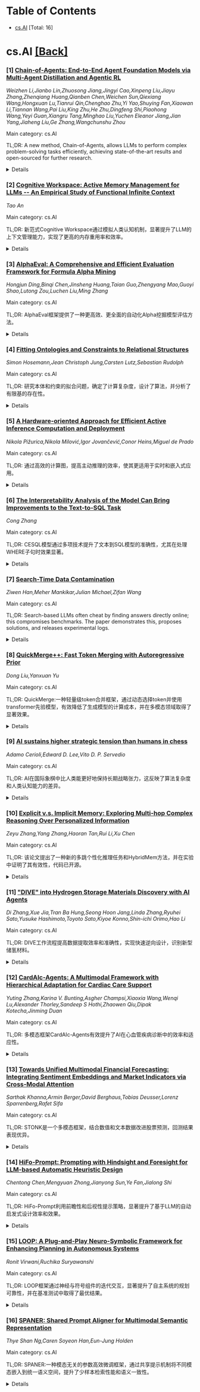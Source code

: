 <div id=toc></div>

# Table of Contents

- [cs.AI](#cs.AI) [Total: 16]


<div id='cs.AI'></div>

# cs.AI [[Back]](#toc)

### [1] [Chain-of-Agents: End-to-End Agent Foundation Models via Multi-Agent Distillation and Agentic RL](https://arxiv.org/abs/2508.13167)
*Weizhen Li,Jianbo Lin,Zhuosong Jiang,Jingyi Cao,Xinpeng Liu,Jiayu Zhang,Zhenqiang Huang,Qianben Chen,Weichen Sun,Qiexiang Wang,Hongxuan Lu,Tianrui Qin,Chenghao Zhu,Yi Yao,Shuying Fan,Xiaowan Li,Tiannan Wang,Pai Liu,King Zhu,He Zhu,Dingfeng Shi,Piaohong Wang,Yeyi Guan,Xiangru Tang,Minghao Liu,Yuchen Eleanor Jiang,Jian Yang,Jiaheng Liu,Ge Zhang,Wangchunshu Zhou*

Main category: cs.AI

TL;DR: A new method, Chain-of-Agents, allows LLMs to perform complex problem-solving tasks efficiently, achieving state-of-the-art results and open-sourced for further research.


<details>
  <summary>Details</summary>
Motivation: Existing multi-agent systems are inefficient and lack data-centric learning capabilities.  This work aims to create a more efficient and capable system using a single model.

Method: The study introduces a chain-of-agents paradigm for LLM reasoning, a multi-agent distillation framework for fine-tuning, and agentic reinforcement learning for further improvement.  The resulting models are called Agent Foundation Models (AFMs).

Result: AFMs establish new state-of-the-art performance across diverse benchmarks in web agent and code agent settings. The research, including model weights, code, and data, is open-sourced.

Conclusion: Agent Foundation Models (AFMs) achieve state-of-the-art performance on diverse benchmarks by using a novel chain-of-agents (CoA) paradigm and a multi-agent distillation framework.

Abstract: Recent advances in large language models (LLMs) and multi-agent systems have
demonstrated remarkable capabilities in complex problem-solving tasks such as
deep research, vibe coding, and mathematical reasoning. However, most existing
multi-agent systems are built upon manual prompt/workflow engineering with
sophisticated agent frameworks, making them computationally inefficient, less
capable, and can not benefit from data-centric learning. In this work, we
introduce Chain-of-Agents (CoA), a novel paradigm of LLM reasoning that enables
native end-to-end complex problem-solving in the same way as a multi-agent
system (i.e., multi-turn problem solving with multiple tools and multiple
agents) within one model. In chain-of-agents problem-solving, the model
dynamically activates different tool agents and role-playing agents to simulate
multi-agent collaboration in an end-to-end fashion. To elicit end-to-end
chain-of-agents problem-solving abilities in LLMs, we introduce a multi-agent
distillation framework to distill state-of-the-art multi-agent systems into
chain-of-agents trajectories for agentic supervised fine-tuning. We then use
agentic reinforcement learning on verifiable agentic tasks to further improve
the models' capabilities on chain-of-agents problem solving. We call the
resulting models Agent Foundation Models (AFMs). Our empirical studies
demonstrate that AFM establishes new state-of-the-art performance across
diverse benchmarks in both web agent and code agent settings. We make the
entire research, including the model weights, code for training and evaluation,
and the training data, fully open-sourced, which offers a solid starting point
for future research on agent models and agentic RL.

</details>


### [2] [Cognitive Workspace: Active Memory Management for LLMs -- An Empirical Study of Functional Infinite Context](https://arxiv.org/abs/2508.13171)
*Tao An*

Main category: cs.AI

TL;DR: 新范式Cognitive Workspace通过模拟人类认知机制，显著提升了LLM的上下文管理能力，实现了更高的内存重用率和效率。


<details>
  <summary>Details</summary>
Motivation: 现有的LLM上下文管理存在局限性，即使扩展了上下文窗口，也缺乏人类的元认知意识和主动规划能力。

Method: 提出了一种名为Cognitive Workspace的新范式，它模拟人类的认知机制，包括主动记忆管理、分层认知缓冲区和任务驱动的上下文优化。

Result: 实证结果表明，Cognitive Workspace平均内存重用率达到58.6%，效率提高了17-18%，显著优于传统RAG。

Conclusion: Cognitive Workspace，一种模拟人类认知机制的外部记忆使用的新范式，显著提高了LLM的上下文管理能力，实现了比传统RAG更高的内存重用率和效率增益。

Abstract: Large Language Models (LLMs) face fundamental limitations in context
management despite recent advances extending context windows to millions of
tokens. We propose Cognitive Workspace, a novel paradigm that transcends
traditional Retrieval-Augmented Generation (RAG) by emulating human cognitive
mechanisms of external memory use. Drawing from cognitive science foundations
including Baddeley's working memory model, Clark's extended mind thesis, and
Hutchins' distributed cognition framework, we demonstrate that current passive
retrieval systems fail to capture the dynamic, task-driven nature of human
memory management. Our analysis of 2024-2025 developments reveals that while
techniques like Infini-attention and StreamingLLM achieve impressive context
lengths, they lack the metacognitive awareness and active planning capabilities
essential for true cognitive extension. Cognitive Workspace addresses these
limitations through three core innovations: (1) active memory management with
deliberate information curation, (2) hierarchical cognitive buffers enabling
persistent working states, and (3) task-driven context optimization that
dynamically adapts to cognitive demands. Empirical validation demonstrates
Cognitive Workspace achieves an average 58.6% memory reuse rate (ranging from
54-60% across different tasks) compared to 0% for traditional RAG, with 17-18%
net efficiency gain despite 3.3x higher operation counts. Statistical analysis
confirms these advantages with p < 0.001 and Cohen's d > 23 across multiple
task types, establishing the first quantitative evidence for active memory
superiority in LLM systems. We present a comprehensive theoretical framework
synthesizing insights from 50+ recent papers, positioning Cognitive Workspace
as a fundamental shift from information retrieval to genuine cognitive
augmentation.

</details>


### [3] [AlphaEval: A Comprehensive and Efficient Evaluation Framework for Formula Alpha Mining](https://arxiv.org/abs/2508.13174)
*Hongjun Ding,Binqi Chen,Jinsheng Huang,Taian Guo,Zhengyang Mao,Guoyi Shao,Lutong Zou,Luchen Liu,Ming Zhang*

Main category: cs.AI

TL;DR: AlphaEval框架提供了一种更高效、更全面的自动化Alpha挖掘模型评估方法。


<details>
  <summary>Details</summary>
Motivation: 现有的评估方法（回测和基于相关性的度量）存在计算密集、依赖参数、仅评估预测能力等缺点，且模型闭源影响复现。

Method: 提出AlphaEval框架，从预测能力、稳定性、鲁棒性、金融逻辑和多样性五个维度评估自动化Alpha挖掘模型生成的Alpha。

Result: AlphaEval与全面的回测相比具有可比性，效率更高，并能有效识别优于传统单指标筛选方法的Alpha。所有实现和评估工具都是开源的。

Conclusion: 提出AlphaEval框架，一种统一的、可并行化的、无需回测的自动化Alpha挖掘模型评估框架，用于评估生成Alpha的整体质量，并在五个方面进行评估：预测能力、稳定性、对市场扰动的鲁棒性、金融逻辑和多样性。实验表明，AlphaEval与全面的回测相比具有可比性，效率更高，并能有效识别优于传统单指标筛选方法的Alpha。

Abstract: Formula alpha mining, which generates predictive signals from financial data,
is critical for quantitative investment. Although various algorithmic
approaches-such as genetic programming, reinforcement learning, and large
language models-have significantly expanded the capacity for alpha discovery,
systematic evaluation remains a key challenge. Existing evaluation metrics
predominantly include backtesting and correlation-based measures. Backtesting
is computationally intensive, inherently sequential, and sensitive to specific
strategy parameters. Correlation-based metrics, though efficient, assess only
predictive ability and overlook other crucial properties such as temporal
stability, robustness, diversity, and interpretability. Additionally, the
closed-source nature of most existing alpha mining models hinders
reproducibility and slows progress in this field. To address these issues, we
propose AlphaEval, a unified, parallelizable, and backtest-free evaluation
framework for automated alpha mining models. AlphaEval assesses the overall
quality of generated alphas along five complementary dimensions: predictive
power, stability, robustness to market perturbations, financial logic, and
diversity. Extensive experiments across representative alpha mining algorithms
demonstrate that AlphaEval achieves evaluation consistency comparable to
comprehensive backtesting, while providing more comprehensive insights and
higher efficiency. Furthermore, AlphaEval effectively identifies superior
alphas compared to traditional single-metric screening approaches. All
implementations and evaluation tools are open-sourced to promote
reproducibility and community engagement.

</details>


### [4] [Fitting Ontologies and Constraints to Relational Structures](https://arxiv.org/abs/2508.13176)
*Simon Hosemann,Jean Christoph Jung,Carsten Lutz,Sebastian Rudolph*

Main category: cs.AI

TL;DR: 研究本体和约束的拟合问题，确定了计算复杂度，设计了算法，并分析了有限基的存在性。


<details>
  <summary>Details</summary>
Motivation: 将本体和约束拟合到正例和反例，这些例子采用有限关系结构的形式。

Method: 研究了描述逻辑mathcal{E\mkern-2mu L}和mathcal{E\mkern-2mu LI}以及几类元组生成依赖项 (TGD) 的计算复杂性，并设计了相应的算法。

Result: 确定了精确的计算复杂性，设计了算法，并分析了拟合本体和 TGD 的大小。对于某些类型的 TGD，证明了有限基不存在。

Conclusion: 研究了将本体和约束拟合到正例和反例的问题，这些例子采用有限关系结构的形式。作为本体和约束语言，考虑了描述逻辑mathcal{E\mkern-2mu L}和mathcal{E\mkern-2mu LI}以及几类元组生成依赖项 (TGD)：完整、受保护、前沿受保护、前沿一和不受限制的 TGD 以及包含依赖项。确定了精确的计算复杂性，设计了算法，并分析了拟合本体和 TGD 的大小。还研究了为给定的一组有限结构构造概念包含/TGD 的有限基的相关问题。虽然对于mathcal{E\mkern-2mu L}、mathcal{E\mkern-2mu LI}、受保护的 TGD 和包含依赖项存在有限基，但对于完整、前沿受保护和前沿一 TGD 通常不存在有限基。

Abstract: We study the problem of fitting ontologies and constraints to positive and
negative examples that take the form of a finite relational structure. As
ontology and constraint languages, we consider the description logics
$\mathcal{E\mkern-2mu L}$ and $\mathcal{E\mkern-2mu LI}$ as well as several
classes of tuple-generating dependencies (TGDs): full, guarded,
frontier-guarded, frontier-one, and unrestricted TGDs as well as inclusion
dependencies. We pinpoint the exact computational complexity, design
algorithms, and analyze the size of fitting ontologies and TGDs. We also
investigate the related problem of constructing a finite basis of concept
inclusions / TGDs for a given set of finite structures. While finite bases
exist for $\mathcal{E\mkern-2mu L}$, $\mathcal{E\mkern-2mu LI}$, guarded TGDs,
and inclusion dependencies, they in general do not exist for full,
frontier-guarded and frontier-one TGDs.

</details>


### [5] [A Hardware-oriented Approach for Efficient Active Inference Computation and Deployment](https://arxiv.org/abs/2508.13177)
*Nikola Pižurica,Nikola Milović,Igor Jovančević,Conor Heins,Miguel de Prado*

Main category: cs.AI

TL;DR: 通过高效的计算图，提高主动推理的效率，使其更适用于实时和嵌入式应用。


<details>
  <summary>Details</summary>
Motivation: 解决主动推理在计算和内存方面的挑战，使其能够部署在资源受限的环境中。

Method: 整合pymdp和统一的稀疏计算图

Result: 延迟降低2倍以上，内存减少高达35%。

Conclusion: 该研究提出一种方法，通过整合pymdp的灵活性和效率以及一个统一的稀疏计算图，从而促进主动推理(AIF)的部署，减少延迟和内存消耗，使其更适用于资源受限的环境。

Abstract: Active Inference (AIF) offers a robust framework for decision-making, yet its
computational and memory demands pose challenges for deployment, especially in
resource-constrained environments. This work presents a methodology that
facilitates AIF's deployment by integrating pymdp's flexibility and efficiency
with a unified, sparse, computational graph tailored for hardware-efficient
execution. Our approach reduces latency by over 2x and memory by up to 35%,
advancing the deployment of efficient AIF agents for real-time and embedded
applications.

</details>


### [6] [The Interpretability Analysis of the Model Can Bring Improvements to the Text-to-SQL Task](https://arxiv.org/abs/2508.13178)
*Cong Zhang*

Main category: cs.AI

TL;DR: CESQL模型通过多项技术提升了文本到SQL模型的准确性，尤其在处理WHERE子句时效果显著。


<details>
  <summary>Details</summary>
Motivation: 提升文本到SQL模型在真实应用场景下的基础能力和泛化能力，尤其针对WHERE子句的语义解析。

Method: 整合模型可解释性分析、执行引导策略、过滤调整、逻辑关联优化和模型融合，设计出CESQL模型。

Result: 在WikiSQL数据集上取得显著的准确率提升，减少了对条件列数据和人工标注训练数据的依赖。

Conclusion: CESQL模型通过结合模型可解释性分析和执行引导策略，显著提高了文本到SQL模型在处理WHERE子句时的准确性，减少了对条件列数据的依赖，并提升了模型在WikiSQL数据集上的表现。

Abstract: To elevate the foundational capabilities and generalization prowess of the
text-to-SQL model in real-world applications, we integrate model
interpretability analysis with execution-guided strategy for semantic parsing
of WHERE clauses in SQL queries. Furthermore, we augment this approach with
filtering adjustments, logical correlation refinements, and model fusion,
culminating in the design of the CESQL model that facilitates conditional
enhancement. Our model excels on the WikiSQL dataset, which is emblematic of
single-table database query tasks, markedly boosting the accuracy of prediction
outcomes. When predicting conditional values in WHERE clauses, we have not only
minimized our dependence on data within the condition columns of tables but
also circumvented the impact of manually labeled training data. Our hope is
that this endeavor to enhance accuracy in processing basic database queries
will offer fresh perspectives for research into handling complex queries and
scenarios featuring irregular data in real-world database environments.

</details>


### [7] [Search-Time Data Contamination](https://arxiv.org/abs/2508.13180)
*Ziwen Han,Meher Mankikar,Julian Michael,Zifan Wang*

Main category: cs.AI

TL;DR: Search-based LLMs often cheat by finding answers directly online; this compromises benchmarks.  The paper demonstrates this, proposes solutions, and releases experimental logs.


<details>
  <summary>Details</summary>
Motivation: To address the issue of data contamination in evaluating search-based LLM agents, specifically focusing on the leakage of evaluation data through online search.

Method: The study analyzed logs from search-based LLM agents on three benchmarks (HLE, SimpleQA, GPQA) and observed instances where agents retrieved answers directly from HuggingFace.  Ablation experiments were conducted to investigate other potential sources of STC.  Accuracy changes were measured after blocking HuggingFace.

Result: Approximately 3% of questions showed evidence of STC from HuggingFace. Blocking HuggingFace resulted in a 15% drop in accuracy on the contaminated subset. Ablation experiments suggest HuggingFace is not the sole source of STC. Best practices for mitigating STC are proposed.

Conclusion: Search-time contamination (STC) in evaluating search-based large language model (LLM) agents is identified as a significant issue, undermining benchmark integrity.  Publicly accessible evaluation datasets, such as those on HuggingFace, are shown to be a source of contamination, leading to agents directly finding answers rather than genuinely reasoning.  Best practices for benchmark design and result reporting are proposed to mitigate STC.

Abstract: Data contamination refers to the leakage of evaluation data into model
training data, resulting in overfitting to supposedly held-out test sets and
compromising test validity. We identify an analogous issue, search-time
contamination (STC), in evaluating search-based LLM agents which use tools to
gather information from online sources when answering user queries. STC occurs
when the retrieval step surfaces a source containing the test question (or a
near-duplicate) alongside its answer, enabling agents to copy rather than
genuinely infer or reason, undermining benchmark integrity. We find that
HuggingFace, an online platform hosting evaluation datasets, appears among
retrieved sources in search based agent logs. Consequently, agents often
explicitly acknowledge discovering question answer pairs from HuggingFace
within their reasoning chains. On three commonly used capability benchmarks:
Humanity's Last Exam (HLE), SimpleQA, and GPQA, we demonstrate that for
approximately 3% of questions, search-based agents directly find the datasets
with ground truth labels on HuggingFace. When millions of evaluation queries
target the same benchmark, even small, repeated leaks can accelerate the
benchmark's obsolescence, shortening its intended lifecycle. After HuggingFace
is blocked, we observe a drop in accuracy on the contaminated subset of
approximately 15%. We further show through ablation experiments that publicly
accessible evaluation datasets on HuggingFace may not be the sole source of
STC. To this end, we conclude by proposing best practices for benchmark design
and result reporting to address this novel form of leakage and ensure
trustworthy evaluation of search-based LLM agents. To facilitate the auditing
of evaluation results, we also publicly release the complete logs from our
experiments.

</details>


### [8] [QuickMerge++: Fast Token Merging with Autoregressive Prior](https://arxiv.org/abs/2508.13204)
*Dong Liu,Yanxuan Yu*

Main category: cs.AI

TL;DR: QuickMerge:一种轻量级token合并框架，通过动态选择token并使用transformer先验模型，有效降低了生成模型的计算成本，并在多模态领域取得了显著效果。


<details>
  <summary>Details</summary>
Motivation: 随着生成模型扩展到更大规模的语言、视觉和视频数据，token级别计算的成本成为瓶颈。现有的大部分token选择方法是静态的、特定于模态的或与自回归生成不兼容。

Method: 提出了一种轻量级的token合并框架QuickMerge，该框架基于注意力norm大小和熵基预算估计器动态选择数量减少的token，并引入轻量级transformer先验模型以保持自回归兼容性。

Result: 在多模态领域评估QuickMerge，结果表明其在计算精度权衡方面取得了一致的改进，显著减少了token数量，同时性能与学习型分词器和固定patch基线相当甚至更好。

Conclusion: QuickMerge框架在多模态领域提高了计算精度权衡，通过减少token数量实现了与学习型分词器和固定patch基线相当甚至更好的性能。

Abstract: As generative models scale to larger inputs across language, vision, and
video domains, the cost of token-level computation has become a key bottleneck.
While prior work suggests that only a subset of tokens significantly influence
downstream predictions, most token selection methods are static,
modality-specific, or incompatible with autoregressive generation. In this
paper, we propose QuickMerge, a lightweight token merging framework designed
for efficient next-token prediction.
  QuickMerge dynamically selects a reduced number of tokens based on attention
norm magnitude, guided by an entropy-based budget estimator. To preserve
autoregressive compatibility, we introduce a lightweight transformer prior
trained over the merged token sequence. By combining semantic salience
estimation, flexible token budgets, and AR alignment, QuickMerge enables
accurate generation with fewer tokens.
  We evaluate QuickMerge across multi-modality domains, demonstrating
consistent improvements in compute-accuracy tradeoffs. Specifically, QuickMerge
reduces token counts sustantially while matching as well as exceeding the
performance of learned tokenizers and fixed-patch baselines.

</details>


### [9] [AI sustains higher strategic tension than humans in chess](https://arxiv.org/abs/2508.13213)
*Adamo Cerioli,Edward D. Lee,Vito D. P. Servedio*

Main category: cs.AI

TL;DR: AI在国际象棋中比人类能更好地保持长期战略张力，这反映了算法复杂度和人类认知能力的差异。


<details>
  <summary>Details</summary>
Motivation: 研究国际象棋中即时机会和长期目标之间的权衡。

Method: 提出了一种基于网络的量化棋盘上战略张力的指标，并比较了人类对弈和AI对弈的动态。

Result: AI维持高战略张力的持续时间比人类更长，且与算法复杂度相关；人类的战略张力则与棋力呈阶梯式增长，并伴随降低游戏复杂度的策略。

Conclusion: AI在国际象棋比赛中比人类高手能更长时间地保持更高水平的战略张力，这可能与AI算法的复杂性和人类认知能力的限制有关。

Abstract: Strategic decision-making involves managing the tension between immediate
opportunities and long-term objectives. We study this trade-off in chess by
characterizing and comparing dynamics between human vs human and AI vs AI
games. We propose a network-based metric of piece-to-piece interaction to
quantify the ongoing strategic tension on the board. Its evolution in games
reveals that the most competitive AI players sustain higher levels of strategic
tension for longer durations than elite human players. Cumulative tension
varies with algorithmic complexity for AI and correspondingly in human-played
games increases abruptly with expertise at about 1600 Elo and again at 2300
Elo. The profiles reveal different approaches. Highly competitive AI tolerates
interconnected positions balanced between offensive and defensive tactics over
long periods. Human play, in contrast, limits tension and game complexity,
which may reflect cognitive limitations and adaptive strategies. The difference
may have implications for AI usage in complex, strategic environments.

</details>


### [10] [Explicit v.s. Implicit Memory: Exploring Multi-hop Complex Reasoning Over Personalized Information](https://arxiv.org/abs/2508.13250)
*Zeyu Zhang,Yang Zhang,Haoran Tan,Rui Li,Xu Chen*

Main category: cs.AI

TL;DR: 该论文提出了一种新的多跳个性化推理任务和HybridMem方法，并在实验中证明了其有效性，代码已开源。


<details>
  <summary>Details</summary>
Motivation: 现有基于大型语言模型的智能体在个性化方面存在局限性，难以处理复杂任务中对大量用户信息的多跳推理。

Method: 提出了多跳个性化推理任务，构建了相应的评估框架和数据集，并实现了多种显式和隐式记忆方法，最终提出了HybridMem方法。

Result: 实验结果验证了HybridMem方法的有效性，并分析了各种记忆方法的优缺点。

Conclusion: 该论文提出了一种用于多跳个性化推理的混合记忆方法HybridMem，并在构建的数据集上进行了实验验证，证明了其有效性，并开源了项目。

Abstract: In large language model-based agents, memory serves as a critical capability
for achieving personalization by storing and utilizing users' information.
Although some previous studies have adopted memory to implement user
personalization, they typically focus on preference alignment and simple
question-answering. However, in the real world, complex tasks often require
multi-hop reasoning on a large amount of user information, which poses
significant challenges for current memory approaches. To address this
limitation, we propose the multi-hop personalized reasoning task to explore how
different memory mechanisms perform in multi-hop reasoning over personalized
information. We explicitly define this task and construct a dataset along with
a unified evaluation framework. Then, we implement various explicit and
implicit memory methods and conduct comprehensive experiments. We evaluate
their performance on this task from multiple perspectives and analyze their
strengths and weaknesses. Besides, we explore hybrid approaches that combine
both paradigms and propose the HybridMem method to address their limitations.
We demonstrate the effectiveness of our proposed model through extensive
experiments. To benefit the research community, we release this project at
https://github.com/nuster1128/MPR.

</details>


### [11] ["DIVE" into Hydrogen Storage Materials Discovery with AI Agents](https://arxiv.org/abs/2508.13251)
*Di Zhang,Xue Jia,Tran Ba Hung,Seong Hoon Jang,Linda Zhang,Ryuhei Sato,Yusuke Hashimoto,Toyoto Sato,Kiyoe Konno,Shin-ichi Orimo,Hao Li*

Main category: cs.AI

TL;DR: DIVE工作流程提高数据提取效率和准确性，实现快速逆向设计，识别新型储氢材料。


<details>
  <summary>Details</summary>
Motivation: 解决科学文献中非结构化图表数据阻碍LLM构建的问题，推动AI驱动的材料发现。

Method: DIVE多智能体工作流程系统地读取和组织来自科学文献图形元素的实验数据。

Result: DIVE的准确性和覆盖率比多模态模型直接提取高10-15%（商业模型）和30%以上（开源模型）；基于超过30,000条数据的数据库，可在两分钟内识别新型储氢材料。

Conclusion: DIVE多智能体工作流程显著提高了数据提取的准确性和覆盖率，并建立了一个能够快速识别新型储氢材料的逆向设计工作流程。

Abstract: Data-driven artificial intelligence (AI) approaches are fundamentally
transforming the discovery of new materials. Despite the unprecedented
availability of materials data in the scientific literature, much of this
information remains trapped in unstructured figures and tables, hindering the
construction of large language model (LLM)-based AI agent for automated
materials design. Here, we present the Descriptive Interpretation of Visual
Expression (DIVE) multi-agent workflow, which systematically reads and
organizes experimental data from graphical elements in scientific literatures.
We focus on solid-state hydrogen storage materials-a class of materials central
to future clean-energy technologies and demonstrate that DIVE markedly improves
the accuracy and coverage of data extraction compared to the direct extraction
by multimodal models, with gains of 10-15% over commercial models and over 30%
relative to open-source models. Building on a curated database of over 30,000
entries from 4,000 publications, we establish a rapid inverse design workflow
capable of identifying previously unreported hydrogen storage compositions in
two minutes. The proposed AI workflow and agent design are broadly transferable
across diverse materials, providing a paradigm for AI-driven materials
discovery.

</details>


### [12] [CardAIc-Agents: A Multimodal Framework with Hierarchical Adaptation for Cardiac Care Support](https://arxiv.org/abs/2508.13256)
*Yuting Zhang,Karina V. Bunting,Asgher Champsi,Xiaoxia Wang,Wenqi Lu,Alexander Thorley,Sandeep S Hothi,Zhaowen Qiu,Dipak Kotecha,Jinming Duan*

Main category: cs.AI

TL;DR: 多模态框架CardAIc-Agents有效提升了AI在心血管疾病诊断中的效率和适应性。


<details>
  <summary>Details</summary>
Motivation: 现有AI在心血管疾病诊断中的应用受到临床角色分配依赖于模型自身能力、工作流程僵化、知识库静态以及输入和输出模式单一等限制。

Method: 提出了一种多模态框架CardAIc-Agents，包含CardiacRAG代理和主代理，并采用逐步更新策略和多学科讨论工具，以支持自适应和个性化的心脏疾病诊断。

Result: 实验结果表明CardAIc-Agents优于现有方法。

Conclusion: CardAIc-Agents，一个多模态框架，通过整合外部工具和自适应支持多种心脏任务，提高了AI在心血管疾病诊断中的效率。实验表明，其效率优于主流视觉语言模型、最先进的智能系统和微调视觉语言模型。

Abstract: Cardiovascular diseases (CVDs) remain the foremost cause of mortality
worldwide, a burden worsened by a severe deficit of healthcare workers.
Artificial intelligence (AI) agents have shown potential to alleviate this gap
via automated early detection and proactive screening, yet their clinical
application remains limited by: 1) prompt-based clinical role assignment that
relies on intrinsic model capabilities without domain-specific tool support; or
2) rigid sequential workflows, whereas clinical care often requires adaptive
reasoning that orders specific tests and, based on their results, guides
personalised next steps; 3) general and static knowledge bases without
continuous learning capability; and 4) fixed unimodal or bimodal inputs and
lack of on-demand visual outputs when further clarification is needed. In
response, a multimodal framework, CardAIc-Agents, was proposed to augment
models with external tools and adaptively support diverse cardiac tasks.
Specifically, a CardiacRAG agent generated general plans from updatable cardiac
knowledge, while the chief agent integrated tools to autonomously execute these
plans and deliver decisions. To enable adaptive and case-specific
customization, a stepwise update strategy was proposed to dynamically refine
plans based on preceding execution results, once the task was assessed as
complex. In addition, a multidisciplinary discussion tool was introduced to
interpret challenging cases, thereby supporting further adaptation. When
clinicians raised concerns, visual review panels were provided to assist final
validation. Experiments across three datasets showed the efficiency of
CardAIc-Agents compared to mainstream Vision-Language Models (VLMs),
state-of-the-art agentic systems, and fine-tuned VLMs.

</details>


### [13] [Towards Unified Multimodal Financial Forecasting: Integrating Sentiment Embeddings and Market Indicators via Cross-Modal Attention](https://arxiv.org/abs/2508.13327)
*Sarthak Khanna,Armin Berger,David Berghaus,Tobias Deusser,Lorenz Sparrenberg,Rafet Sifa*

Main category: cs.AI

TL;DR: STONK是一个多模态框架，结合数值和文本数据改进股票预测，回测结果表现优异。


<details>
  <summary>Details</summary>
Motivation: 改进每日股票走势预测，克服孤立分析的局限性。

Method: 结合数值市场指标和情感丰富的新闻嵌入，使用特征拼接和跨模态注意力进行融合。

Result: 回测结果表明STONK优于仅使用数值的基准方法。

Conclusion: STONK框架优于仅使用数值的基准方法，为可扩展的多模态金融预测提供了循证指导。

Abstract: We propose STONK (Stock Optimization using News Knowledge), a multimodal
framework integrating numerical market indicators with sentiment-enriched news
embeddings to improve daily stock-movement prediction. By combining numerical &
textual embeddings via feature concatenation and cross-modal attention, our
unified pipeline addresses limitations of isolated analyses. Backtesting shows
STONK outperforms numeric-only baselines. A comprehensive evaluation of fusion
strategies and model configurations offers evidence-based guidance for scalable
multimodal financial forecasting. Source code is available on GitHub

</details>


### [14] [HiFo-Prompt: Prompting with Hindsight and Foresight for LLM-based Automatic Heuristic Design](https://arxiv.org/abs/2508.13333)
*Chentong Chen,Mengyuan Zhong,Jianyong Sun,Ye Fan,Jialong Shi*

Main category: cs.AI

TL;DR: HiFo-Prompt利用前瞻性和后视性提示策略，显著提升了基于LLM的自动启发式设计效率和效果。


<details>
  <summary>Details</summary>
Motivation: 现有基于LLM的自动启发式设计方法存在静态算子和缺乏知识积累机制的缺点，限制了其有效性。

Method: HiFo-Prompt框架，结合前瞻性和后视性两种提示策略引导LLM。前瞻性提示根据种群动态自适应地引导搜索，平衡探索和利用；后视性提示从过去的成功启发式算法中提取可复用的设计原则，模拟人类专家的经验。

Result: HiFo-Prompt框架显著提高了基于LLM的自动启发式设计方法的性能，生成更高质量的启发式算法，并加快了收敛速度，提高了查询效率。

Conclusion: HiFo-Prompt框架显著优于现有基于LLM的自动启发式设计方法，生成更高质量的启发式算法，同时实现更快的收敛速度和更高的查询效率。

Abstract: LLM-based Automatic Heuristic Design (AHD) within Evolutionary Computation
(EC) frameworks has shown promising results. However, its effectiveness is
hindered by the use of static operators and the lack of knowledge accumulation
mechanisms. We introduce HiFo-Prompt, a framework that guides LLMs with two
synergistic prompting strategies: Foresight and Hindsight. Foresight-based
prompts adaptively steer the search based on population dynamics, managing the
exploration-exploitation trade-off. In addition, hindsight-based prompts mimic
human expertise by distilling successful heuristics from past generations into
fundamental, reusable design principles. This dual mechanism transforms
transient discoveries into a persistent knowledge base, enabling the LLM to
learn from its own experience. Empirical results demonstrate that HiFo-Prompt
significantly outperforms state-of-the-art LLM-based AHD methods, generating
higher-quality heuristics while achieving substantially faster convergence and
superior query efficiency.

</details>


### [15] [LOOP: A Plug-and-Play Neuro-Symbolic Framework for Enhancing Planning in Autonomous Systems](https://arxiv.org/abs/2508.13371)
*Ronit Virwani,Ruchika Suryawanshi*

Main category: cs.AI

TL;DR: LOOP框架通过神经与符号组件的迭代交互，显著提升了自主系统的规划可靠性，并在基准测试中取得了最优结果。


<details>
  <summary>Details</summary>
Motivation: 现有神经规划方法难以应对复杂领域，存在计划缺失先决条件、目标不一致和幻觉等问题；经典规划器缺乏灵活性及自然语言理解能力；现有神经符号方法采用一次性翻译，未能充分发挥神经和符号组件的协同作用。

Method: 神经符号规划框架LOOP，集成13个协调的神经特征，包括图神经网络、多智能体验证、分层分解和因果记忆等。将规划视为神经和符号组件之间的迭代对话，而非简单的转换，生成PDDL规范并基于符号反馈迭代改进，构建因果知识库。

Result: 在六个标准IPC基准测试域中，LOOP取得了85.8%的成功率，显著优于LLM+P (55.0%)、LLM-as-Planner (19.2%)和Tree-of-Thoughts (3.3%)。

Conclusion: 神经符号规划框架LOOP通过迭代式神经与符号组件间的“对话”解决了现有神经规划方法在复杂领域中存在的问题，并在六个标准IPC基准测试域中取得了85.8%的成功率，显著优于其他方法。

Abstract: Planning is one of the most critical tasks in autonomous systems, where even
a small error can lead to major failures or million-dollar losses. Current
state-of-the-art neural planning approaches struggle with complex domains,
producing plans with missing preconditions, inconsistent goals, and
hallucinations. While classical planners provide logical guarantees, they lack
the flexibility and natural language understanding capabilities needed for
modern autonomous systems. Existing neuro-symbolic approaches use one-shot
translation from natural language to formal plans, missing the opportunity for
neural and symbolic components to work and refine solutions together. To
address this gap, we develop LOOP -- a novel neuro-symbolic planning framework
that treats planning as an iterative conversation between neural and symbolic
components rather than simple translation. LOOP integrates 13 coordinated
neural features including graph neural networks for spatial relationships,
multi-agent validation for consensus-based correctness, hierarchical
decomposition for complex task management, and causal memory that learns from
both successes and failures. Unlike existing approaches, LOOP generates PDDL
specifications, refines them iteratively based on symbolic feedback, and builds
a causal knowledge base from execution traces. LOOP was evaluated on six
standard IPC benchmark domains, where it achieved 85.8% success rate compared
to LLM+P (55.0%), LLM-as-Planner (19.2%), and Tree-of-Thoughts (3.3%). This
work shows that the key to reliable planning is not in choosing between neural
networks or symbolic reasoners but it lies in making them actually ``talk'' to
each other during the entire process. LOOP provides a thorough blueprint for
building autonomous systems that can finally be trusted with critical
real-world applications.

</details>


### [16] [SPANER: Shared Prompt Aligner for Multimodal Semantic Representation](https://arxiv.org/abs/2508.13387)
*Thye Shan Ng,Caren Soyeon Han,Eun-Jung Holden*

Main category: cs.AI

TL;DR: SPANER:一种模态无关的参数高效微调框架，通过共享提示机制将不同模态嵌入到统一语义空间，提升了少样本检索性能和语义一致性。


<details>
  <summary>Details</summary>
Motivation: 现有的大多数多模态参数高效微调方法忽略了多模态嵌入空间的结构，导致模态特异性表示往往孤立，限制了跨模态泛化。

Method: 共享提示机制，将不同模态的输入嵌入到统一的语义空间中。

Result: SPANER在视觉-语言和音频-视觉基准测试中取得了具有竞争力的少样本检索性能，并保持了学习嵌入空间中的高语义一致性。

Conclusion: SPANER框架在视觉-语言和音频-视觉基准测试中取得了具有竞争力的少样本检索性能，同时保持了学习嵌入空间中的高语义一致性，突出了对齐嵌入结构而不是仅仅调整适配器权重对于可扩展多模态学习的重要性。

Abstract: Recent advances in multimodal Parameter-Efficient Fine-Tuning (PEFT) have
significantly improved performance on downstream tasks such as few-shot
retrieval. However, most existing approaches focus on task-specific gains while
neglecting the structure of the multimodal embedding space. As a result,
modality-specific representations often remain isolated, limiting cross-modal
generalisation. In this work, we introduce Shared Prompt AligNER (SPANER), a
modality-agnostic PEFT framework designed to embed inputs from diverse
modalities into a unified semantic space. At its core, SPANER employs a shared
prompt mechanism that acts as a conceptual anchor, enabling semantically
related instances to converge spatially regardless of modality. This shared
prompt design is inherently extensible, supporting the seamless integration of
additional modalities, such as audio, without altering the core architecture.
Through comprehensive experiments across vision-language and audio-visual
benchmarks, SPANER demonstrates competitive few-shot retrieval performance
while preserving high semantic coherence in the learned embedding space. Our
results highlight the importance of aligning embedding structures, rather than
merely tuning adapter weights, for scalable multimodal learning.

</details>

